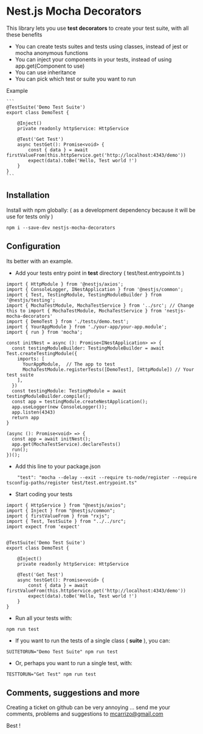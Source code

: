 # Nest.js Mocha Decorators


This library lets you use **test decorators** to create your test suite, with all these benefits
- You can create tests suites and tests using classes, instead of jest or mocha anonymous functions
- You can inject your components in your tests, instead of using app.get(Component to use)
- You can use inheritance
- You can pick which test or suite you want to run

Example

    ```
    @TestSuite('Demo Test Suite')
    export class DemoTest {

        @Inject() 
        private readonly httpService: HttpService

        @Test('Get Test')
        async testGet(): Promise<void> {
            const { data } = await firstValueFrom(this.httpService.get('http://localhost:4343/demo'))
            expect(data).toBe('Hello, Test world !')
        }
    }
    ```

## Installation

Install with npm globally: ( as a development dependency because it will be use for tests only )

```
npm i --save-dev nestjs-mocha-decorators
```

## Configuration

Its better with an example.

- Add your tests entry point in **test** directory ( test/test.entrypoint.ts )

```
import { HttpModule } from '@nestjs/axios';
import { ConsoleLogger, INestApplication } from '@nestjs/common';
import { Test, TestingModule, TestingModuleBuilder } from '@nestjs/testing';
import { MochaTestModule, MochaTestService } from '../src'; // Change this to import { MochaTestModule, MochaTestService } from 'nestjs-mocha-decorators'
import { DemoTest } from './tests/demo.test';
import { YourAppModule } from './your-app/your-app.module';
import { run } from 'mocha';

const initNest = async (): Promise<INestApplication> => {
  const testingModuleBuilder: TestingModuleBuilder = await Test.createTestingModule({
    imports: [
      YourAppModule,  // The app to test
      MochaTestModule.registerTests([DemoTest], [HttpModule]) // Your test suite
    ],
  })
  const testingModule: TestingModule = await testingModuleBuilder.compile();
  const app = testingModule.createNestApplication();
  app.useLogger(new ConsoleLogger());
  app.listen(4343)
  return app
}

(async (): Promise<void> => {
  const app = await initNest();
  app.get(MochaTestService).declareTests()
  run();
})();
```

- Add this line to your package.json

```
    "test": "mocha --delay --exit --require ts-node/register --require tsconfig-paths/register test/test.entrypoint.ts"
```

- Start coding your tests

```
import { HttpService } from "@nestjs/axios";
import { Inject } from "@nestjs/common";
import { firstValueFrom } from "rxjs";
import { Test, TestSuite } from "../../src";
import expect from 'expect'


@TestSuite('Demo Test Suite')
export class DemoTest {

    @Inject()
    private readonly httpService: HttpService

    @Test('Get Test')
    async testGet(): Promise<void> {
        const { data } = await firstValueFrom(this.httpService.get('http://localhost:4343/demo'))
        expect(data).toBe('Hello, Test world !')
    }
}
```

- Run all your tests with:

```
npm run test
```

- If you want to run the tests of a single class ( **suite** ), you can:

```
SUITETORUN="Demo Test Suite" npm run test
```

- Or, perhaps you want to run a single test, with:

```
TESTTORUN="Get Test" npm run test
```

## Comments, suggestions and more

Creating a ticket on github can be very annoying ... send me your comments, problems and suggestions to mcarrizo@gmail.com

Best !
